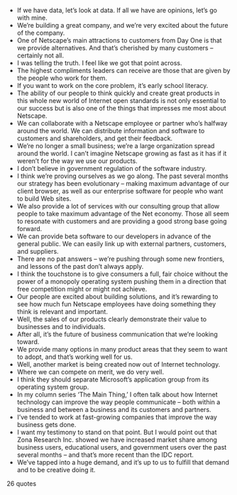  - If we have data, let’s look at data. If all we have are opinions, let’s go with mine.
 - We’re building a great company, and we’re very excited about the future of the company.
 - One of Netscape’s main attractions to customers from Day One is that we provide alternatives. And that’s cherished by many customers – certainly not all.
 - I was telling the truth. I feel like we got that point across.
 - The highest compliments leaders can receive are those that are given by the people who work for them.
 - If you want to work on the core problem, it’s early school literacy.
 - The ability of our people to think quickly and create great products in this whole new world of Internet open standards is not only essential to our success but is also one of the things that impresses me most about Netscape.
 - We can collaborate with a Netscape employee or partner who’s halfway around the world. We can distribute information and software to customers and shareholders, and get their feedback.
 - We’re no longer a small business; we’re a large organization spread around the world. I can’t imagine Netscape growing as fast as it has if it weren’t for the way we use our products.
 - I don’t believe in government regulation of the software industry.
 - I think we’re proving ourselves as we go along. The past several months our strategy has been evolutionary – making maximum advantage of our client browser, as well as our enterprise software for people who want to build Web sites.
 - We also provide a lot of services with our consulting group that allow people to take maximum advantage of the Net economy. Those all seem to resonate with customers and are providing a good strong base going forward.
 - We can provide beta software to our developers in advance of the general public. We can easily link up with external partners, customers, and suppliers.
 - There are no pat answers – we’re pushing through some new frontiers, and lessons of the past don’t always apply.
 - I think the touchstone is to give consumers a full, fair choice without the power of a monopoly operating system pushing them in a direction that free competition might or might not achieve.
 - Our people are excited about building solutions, and it’s rewarding to see how much fun Netscape employees have doing something they think is relevant and important.
 - Well, the sales of our products clearly demonstrate their value to businesses and to individuals.
 - After all, it’s the future of business communication that we’re looking toward.
 - We provide many options in many product areas that they seem to want to adopt, and that’s working well for us.
 - Well, another market is being created now out of Internet technology.
 - Where we can compete on merit, we do very well.
 - I think they should separate Microsoft’s application group from its operating system group.
 - In my column series ‘The Main Thing,’ I often talk about how Internet technology can improve the way people communicate – both within a business and between a business and its customers and partners.
 - I’ve tended to work at fast-growing companies that improve the way business gets done.
 - I want my testimony to stand on that point. But I would point out that Zona Research Inc. showed we have increased market share among business users, educational users, and government users over the past several months – and that’s more recent than the IDC report.
 - We’ve tapped into a huge demand, and it’s up to us to fulfill that demand and to be creative doing it.

26 quotes